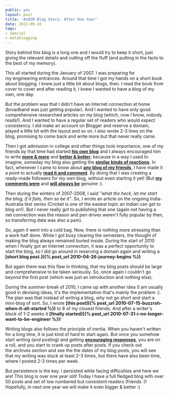 ```yaml
---
public: yes
layout: post
title: 'AnOSM Blog Story: After One Year'
date: 2011-09-10
tags:
- special
- metablogging
---
```


Story behind this blog is a long one and I would try to keep it short, just giving the relevant details and cutting off the fluff (and putting in the facts to the best of my memory).

This all started during the January of 2007. I was preparing for my engineering entrances. Around that time I got my hands on a short book about blogging. I knew just a little bit about blogs, then. I read the book from cover to cover and after reading it, I knew I wanted to have a blog of my own, one day.

But the problem was that I didn't have an Internet connection at home (broadband was just getting popular). And I wanted to have only good comprehensive researched articles on my blog (which, now I know, nobody reads!). And I wanted to have a regular set of readers who would expect consistency. I did make an account on Blogger and reserve a domain, played a little bit with the layout and so on. I also wrote 2-3 lines on the blog, promising to come back and write more but that never really came.

Then I got admission in college and other things took importance, one of my friends by that time had started **[his own blog](http://herowerozero.blogspot.com/)** and I always encouraged him to write **[more & more](http://herowerozero.blogspot.com/2008/08/sand-of-time.html)** and **[better & better](http://herowerozero.blogspot.com/2010/04/my-experiment-with-faith.html)**; because in a way I used to imagine, someday my blog also getting the **[similar kinds of reactions](http://blogrsh.blogspot.com/2011/08/blog-post_26.html?showComment=1314422897837#c4233094452585982131)**. In fact, whenever I came to know about **[any blog of my friends](http://vksingh007.blogspot.com/2009/04/bright-shades-of-darkness.html)**, I have made it a point to actually **[read it and comment](http://anewexpression.blogspot.com/2010/11/reason-to-blog.html)**. By doing that I was creating a ready-made followers for my own blog, without even starting it yet! (But **[my comments were](http://myview-saurabh.blogspot.com/2009/07/indias-defeat-in-t20-2009-so-t20-world.html)** and **[will always be](http://skandgupt.blogspot.com/2011/08/ubuntu-wallpaper-n-wallpaper-skand_11.html)** genuine :).

Then during the winters of 2007-2008, I said _"what the heck, let me start the blog, if it fails, then so be it"_. So, I wrote an article on the ongoing India-Australia test series (Cricket is one of the easiest topic an Indian can get to blog on!). But I never really got to publishing that one (again not having a net connection was the reason and pen drives weren't fully popular by then, so transferring data was also a pain).

So, again it went into a cold bag. Now, there is nothing more stressing than a work half done. While I got busy clearing the semesters, the thought of making the blog always remained buried inside. During the start of 2010 when I finally got an Internet connection, it was a perfect opportunity to start the blog, so I did go around in reserving a domain again and writing a **[short blog post.]({% post_url 2010-04-26-journey-begins %})**

But again there was this flaw in thinking, that my blog posts should be large and comprehensive to be taken seriously. So, once again I couldn't go beyond the first post (which was just an introduction and nothing else).

During the summer-break of 2010, I came up with another idea (I am usually good in devising ideas, it's the implementation that's mainly the problem :). The plan was that instead of writing a blog, why not go short and start a mini-blog of sort. So, I wrote **[this post]({% post_url 2010-07-15-buzzrsh-when-it-all-started %})** to 8 of my closest friends. And after a writer's block of 1-2 weeks it **[finally started]({% post_url 2010-07-31-i-no-longer-want-to-be-engineer %})**!

Writing blogs also follows the principle of inertia. When you haven't written for a long time, it is just kind of hard to start again. But once you somehow start writing (and posting) and getting **[encouraging responses](http://blogrsh.blogspot.com/2011/08/blog-post_26.html?showComment=1314623785154#c7006818511029539635)**, you are on a roll, and you start to crank up posts after posts. If you check out the archives section and see the the dates of my blog posts, you will see that my writing was stuck at least 2-3 times, but there have also been time, where I posted 2-3 times per week.

But persistence is the key. I persisted while facing difficulties and here we are! This blog is over one year old! Today I have a full fledged blog with over 50 posts and set of low numbered but consistent readers (friends :)! Hopefully, in next one year we will make it even bigger & better :)
